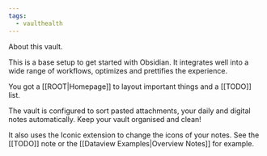 ```yaml
---
tags:
  - vaulthealth
---
```

About this vault.

This is a base setup to get started with Obsidian. It integrates well into a wide range of workflows, optimizes and prettifies the experience.

You got a [[ROOT|Homepage]] to layout important things and a [[TODO]] list.

The vault is configured to sort pasted attachments, your daily and digital notes automatically. Keep your vault organised and clean!

It also uses the Iconic extension to change the icons of your notes. See the [[TODO]] note or the [[Dataview Examples|Overview Notes]] for example.


